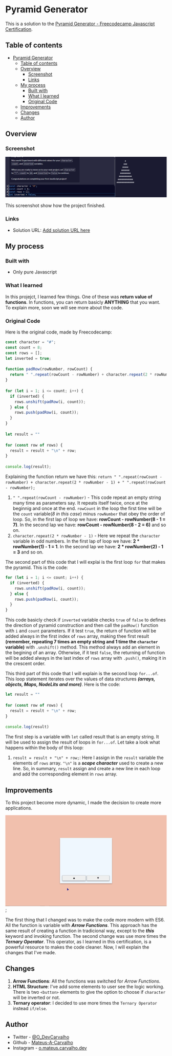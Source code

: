 # Pyramid Generator

This is a solution to the [Pyramid Generator - Freecodecamp Javascript Certification](https://www.freecodecamp.org/learn/javascript-algorithms-and-data-structures-v8/). 

## Table of contents

- [Pyramid Generator](#pyramid-generator)
  - [Table of contents](#table-of-contents)
  - [Overview](#overview)
    - [Screenshot](#screenshot)
    - [Links](#links)
  - [My process](#my-process)
    - [Built with](#built-with)
    - [What I learned](#what-i-learned)
    - [Original Code](#original-code)
  - [Improvements](#improvements)
  - [Changes](#changes)
  - [Author](#author)

## Overview

### Screenshot

![Switching value](./assets/public/switch-value.gif)

This screenshot show how the project finished.


### Links

- Solution URL: [Add solution URL here](https://your-solution-url.com)

## My process

### Built with

- Only pure Javascript


### What I learned

In this projejct, I learned few things. One of these was **return value of functions**. In functions, you can return basicly **ANYTHING** that you want. To explain more, soon we will see more about the code.

### Original Code

Here is the original code, made by Freecodecamp:

```javascript
const character = "#";
const count = 8;
const rows = [];
let inverted = true;

function padRow(rowNumber, rowCount) {
  return " ".repeat(rowCount - rowNumber) + character.repeat(2 * rowNumber - 1) + " ".repeat(rowCount - rowNumber);
}

for (let i = 1; i <= count; i++) {
  if (inverted) {
    rows.unshift(padRow(i, count));
  } else {
    rows.push(padRow(i, count));
  }
}

let result = ""

for (const row of rows) {
  result = result + "\n" + row;
}

console.log(result);
```
Explaining the function return we have this:
`return " ".repeat(rowCount - rowNumber) + character.repeat(2 * rowNumber - 1) + " ".repeat(rowCount - rowNumber);`

1. `" ".repeat(rowCount - rowNumber)` - This code repeat an empty string many time as parameters say. It repeats itself twice, once at the beginnig and once at the end. `rowCount` in the loop the first time will be the `count` variable(*8 in this case*) minus `rowNumber` that obey the order of loop. So, in the first lap of loop we have: **rowCount - rowNumber(8 - 1 = 7)**. In the second lap we have: **rowCount - rowNumber(8 - 2 = 6)** and so on.
2. `character.repeat(2 * rowNumber - 1)` - Here we repeat the `character` variable in odd numbers. In the first lap of loop we have: **2 * rowNumber(1) - 1 = 1**. In the second lap we have: **2 * rowNumber(2) - 1 = 3** and so on.


The second part of this code that I will explai is the first loop `for` that makes the pyramid. This is the code: 
```javascript
for (let i = 1; i <= count; i++) {
  if (inverted) {
    rows.unshift(padRow(i, count));
  } else {
    rows.push(padRow(i, count));
  }
}
```
This code basicly check if `inverted` variable checks `true` of `false` to defines the direction of pyramid construction and then call the `padRow()` function with `i` and `count` parameters. If it test `true`, the return of function will be added always in the first index of `rows` array, making thee first result **(remember, repeating 7 times an empty string and 1 time the `character` variable)** with `.unshift()` method. This method always add an element in the begining of an array. Otherwise, if it test `false`, the returning of function will be added always in the last index of `rows` array with `.push()`, making it in the crescent order.

This third part of this code that I will explain is the second loop `for...of`. This loop statement iterates over the values of data structures ***(arrays, objects, Maps, NodeLits and more)***. Here is the code: 

```javascript
let result = ""

for (const row of rows) {
  result = result + "\n" + row;
}

console.log(result)
```
The first step is a variable with `let` called result that is an empty string. It will be used to assign the result of loops in `for...of`. Let take a look what happens within the body of this loop:

  1. `result = result + "\n" + row;`: Here I assign in the `result` variable the elements of `rows` array. `"\n"` is a ***scape character*** used to create a new line. So, in summary, `result` assign and create a new line in each loop and add the corresponding element in `rows` array.


## Improvements

To this project become more dynamic, I made the decision to create more applications.

![Switching value](./assets/public/updated-project.gif);

The first thing that I changed was to make the code more modern with ES6. All the function is variable with ***Arrow Functions***. This approach has the same result of creating a function in tradicional way, except to the ***this*** keyword and invoking function. The second change was use more times the ***Ternary Operator***. This operator, as I learned in this certification, is a powerful resource to makes the code cleaner. Now, I will explain the changes that I've made.

## Changes

   1. **Arrow Functions**: All the functions was switched for *Arrow Functions*. 
   2. **HTML Structure**: I've add some elements to user see the logic working. There is two ``<button>`` elements to give the option to choose if ``character`` will be inverted or not.
   3. **Ternary operator**: I decided to use more times the ``Ternary Operator`` instead ``if/else``.


## Author

- Twitter - [@O_DevCarvalho](https://x.com/O_DevCarvalho)
- Github - [Mateus-A-Carvalho](https://github.com/O-DevCarvalho)
- Instagram - [o.mateus.carvalho.dev](https://www.instagram.com/o.mateus.carvalho.dev/)